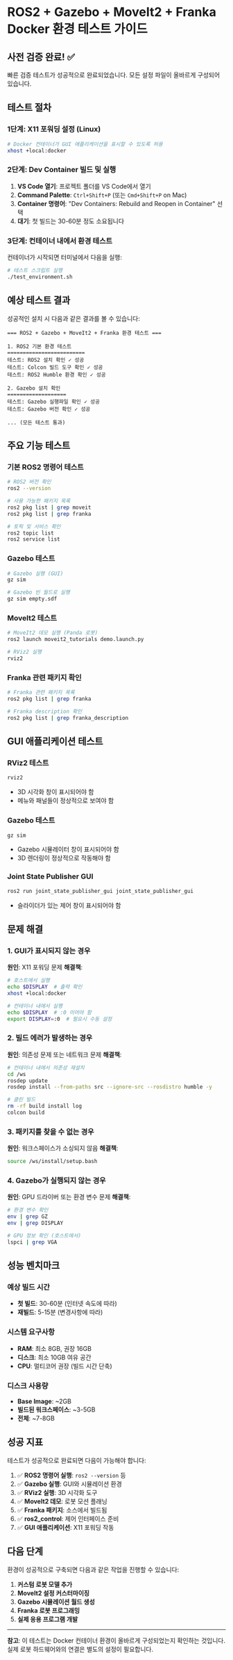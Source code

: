 # ROS2 + Gazebo + MoveIt2 + Franka Docker 환경 테스트 가이드

## 사전 검증 완료! ✅

빠른 검증 테스트가 성공적으로 완료되었습니다. 모든 설정 파일이 올바르게 구성되어 있습니다.

## 테스트 절차

### 1단계: X11 포워딩 설정 (Linux)

```bash
# Docker 컨테이너가 GUI 애플리케이션을 표시할 수 있도록 허용
xhost +local:docker
```

### 2단계: Dev Container 빌드 및 실행

1. **VS Code 열기**: 프로젝트 폴더를 VS Code에서 열기
2. **Command Palette**: `Ctrl+Shift+P` (또는 `Cmd+Shift+P` on Mac)
3. **Container 명령어**: "Dev Containers: Rebuild and Reopen in Container" 선택
4. **대기**: 첫 빌드는 30-60분 정도 소요됩니다

### 3단계: 컨테이너 내에서 환경 테스트

컨테이너가 시작되면 터미널에서 다음을 실행:

```bash
# 테스트 스크립트 실행
./test_environment.sh
```

## 예상 테스트 결과

성공적인 설치 시 다음과 같은 결과를 볼 수 있습니다:

```
=== ROS2 + Gazebo + MoveIt2 + Franka 환경 테스트 ===

1. ROS2 기본 환경 테스트
=========================
테스트: ROS2 설치 확인 ✓ 성공
테스트: Colcon 빌드 도구 확인 ✓ 성공
테스트: ROS2 Humble 환경 확인 ✓ 성공

2. Gazebo 설치 확인
===================
테스트: Gazebo 실행파일 확인 ✓ 성공
테스트: Gazebo 버전 확인 ✓ 성공

... (모든 테스트 통과)
```

## 주요 기능 테스트

### 기본 ROS2 명령어 테스트

```bash
# ROS2 버전 확인
ros2 --version

# 사용 가능한 패키지 목록
ros2 pkg list | grep moveit
ros2 pkg list | grep franka

# 토픽 및 서비스 확인
ros2 topic list
ros2 service list
```

### Gazebo 테스트

```bash
# Gazebo 실행 (GUI)
gz sim

# Gazebo 빈 월드로 실행
gz sim empty.sdf
```

### MoveIt2 테스트

```bash
# MoveIt2 데모 실행 (Panda 로봇)
ros2 launch moveit2_tutorials demo.launch.py

# RViz2 실행
rviz2
```

### Franka 관련 패키지 확인

```bash
# Franka 관련 패키지 목록
ros2 pkg list | grep franka

# Franka description 확인
ros2 pkg list | grep franka_description
```

## GUI 애플리케이션 테스트

### RViz2 테스트
```bash
rviz2
```
- 3D 시각화 창이 표시되어야 함
- 메뉴와 패널들이 정상적으로 보여야 함

### Gazebo 테스트
```bash
gz sim
```
- Gazebo 시뮬레이터 창이 표시되어야 함
- 3D 렌더링이 정상적으로 작동해야 함

### Joint State Publisher GUI
```bash
ros2 run joint_state_publisher_gui joint_state_publisher_gui
```
- 슬라이더가 있는 제어 창이 표시되어야 함

## 문제 해결

### 1. GUI가 표시되지 않는 경우

**원인**: X11 포워딩 문제
**해결책**:
```bash
# 호스트에서 실행
echo $DISPLAY  # 출력 확인
xhost +local:docker

# 컨테이너 내에서 실행
echo $DISPLAY  # :0 이어야 함
export DISPLAY=:0  # 필요시 수동 설정
```

### 2. 빌드 에러가 발생하는 경우

**원인**: 의존성 문제 또는 네트워크 문제
**해결책**:
```bash
# 컨테이너 내에서 의존성 재설치
cd /ws
rosdep update
rosdep install --from-paths src --ignore-src --rosdistro humble -y

# 클린 빌드
rm -rf build install log
colcon build
```

### 3. 패키지를 찾을 수 없는 경우

**원인**: 워크스페이스가 소싱되지 않음
**해결책**:
```bash
source /ws/install/setup.bash
```

### 4. Gazebo가 실행되지 않는 경우

**원인**: GPU 드라이버 또는 환경 변수 문제
**해결책**:
```bash
# 환경 변수 확인
env | grep GZ
env | grep DISPLAY

# GPU 정보 확인 (호스트에서)
lspci | grep VGA
```

## 성능 벤치마크

### 예상 빌드 시간
- **첫 빌드**: 30-60분 (인터넷 속도에 따라)
- **재빌드**: 5-15분 (변경사항에 따라)

### 시스템 요구사항
- **RAM**: 최소 8GB, 권장 16GB
- **디스크**: 최소 10GB 여유 공간
- **CPU**: 멀티코어 권장 (빌드 시간 단축)

### 디스크 사용량
- **Base Image**: ~2GB
- **빌드된 워크스페이스**: ~3-5GB
- **전체**: ~7-8GB

## 성공 지표

테스트가 성공적으로 완료되면 다음이 가능해야 합니다:

1. ✅ **ROS2 명령어 실행**: `ros2 --version` 등
2. ✅ **Gazebo 실행**: GUI와 시뮬레이션 환경
3. ✅ **RViz2 실행**: 3D 시각화 도구
4. ✅ **MoveIt2 데모**: 로봇 모션 플래닝
5. ✅ **Franka 패키지**: 소스에서 빌드됨
6. ✅ **ros2_control**: 제어 인터페이스 준비
7. ✅ **GUI 애플리케이션**: X11 포워딩 작동

## 다음 단계

환경이 성공적으로 구축되면 다음과 같은 작업을 진행할 수 있습니다:

1. **커스텀 로봇 모델 추가**
2. **MoveIt2 설정 커스터마이징**
3. **Gazebo 시뮬레이션 월드 생성**
4. **Franka 로봇 프로그래밍**
5. **실제 응용 프로그램 개발**

---

**참고**: 이 테스트는 Docker 컨테이너 환경이 올바르게 구성되었는지 확인하는 것입니다. 실제 로봇 하드웨어와의 연결은 별도의 설정이 필요합니다. 